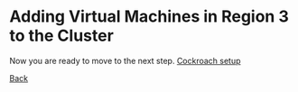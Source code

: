 # Adding Virtual Machines in Region 3 to the Cluster

Now you are ready to move to the next step. [Cockroach setup](cockroach-setup.md)

[Back](README.md)